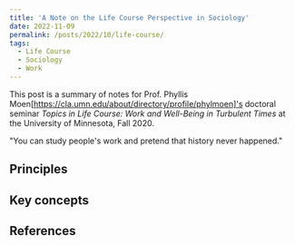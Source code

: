 ```yaml
---
title: 'A Note on the Life Course Perspective in Sociology'
date: 2022-11-09
permalink: /posts/2022/10/life-course/
tags:
  - Life Course
  - Sociology
  - Work
---
```

This post is a summary of notes for Prof. Phyllis Moen[https://cla.umn.edu/about/directory/profile/phylmoen]'s doctoral seminar *Topics in Life Course: Work and Well-Being in Turbulent Times* at the University of Minnesota, Fall 2020.

"You can study people's work and pretend that history never happened."

## Principles

## Key concepts

## References
